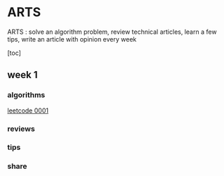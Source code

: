 # ARTS

ARTS : solve an algorithm problem, review technical articles, learn a few tips, write an article with opinion every week

[toc]

## week 1

### algorithms

[leetcode 0001](algorithms/leetcode_0001.md)

### reviews

### tips

### share
